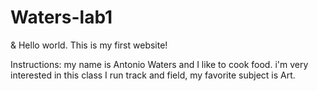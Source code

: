 # Waters-lab1
<html lang="en">
<head>
  <meta charset="UTF-8">
  <title>ITMD-361 Antonio's website Web Design</title>
</head>
<body>
  <p>&amp; Hello world. This is my first website!</p>
  <p>Instructions: my name is Antonio Waters and I like to cook food. i'm very interested in this class I run track and field, my favorite subject is Art. </p>
</body>
</html>
